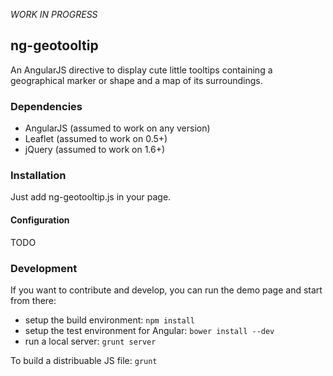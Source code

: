 *WORK IN PROGRESS*
## ng-geotooltip
An AngularJS directive to display cute little tooltips containing a geographical marker or shape and a map of its
surroundings.

### Dependencies
- AngularJS (assumed to work on any version)
- Leaflet (assumed to work on 0.5+)
- jQuery (assumed to work on 1.6+)

### Installation
Just add ng-geotooltip.js in your page.

#### Configuration
TODO

### Development
If you want to contribute and develop, you can run the demo page and start from there:
- setup the build environment: `npm install`
- setup the test environment for Angular: `bower install --dev`
- run a local server: `grunt server`

To build a distribuable JS file: `grunt`
